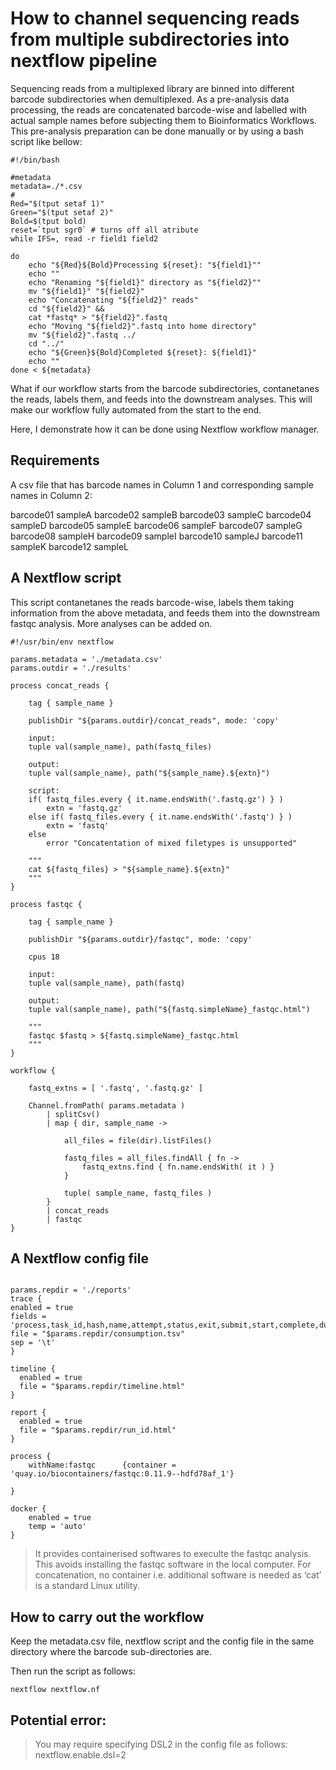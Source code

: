 # **How to channel sequencing reads from multiple subdirectories into nextflow pipeline** <br />

Sequencing reads from a multiplexed library are binned into different barcode subdirectories when demultiplexed. As a pre-analysis data processing, the reads are concatenated barcode-wise and labelled with actual sample names before subjecting them to Bioinformatics Workflows. This pre-analysis preparation can be done manually or by using a bash script like bellow:


```
#!/bin/bash

#metadata
metadata=./*.csv
#
Red="$(tput setaf 1)"
Green="$(tput setaf 2)"
Bold=$(tput bold)
reset=`tput sgr0` # turns off all atribute
while IFS=, read -r field1 field2  

do  
    echo "${Red}${Bold}Processing ${reset}: "${field1}"" 
    echo ""
    echo "Renaming "${field1}" directory as "${field2}"" 
    mv "${field1}" "${field2}" 
    echo "Concatenating "${field2}" reads"
    cd "${field2}" &&
    cat *fastq* > "${field2}".fastq
    echo "Moving "${field2}".fastq into home directory"
    mv "${field2}".fastq ../
    cd "../"
    echo "${Green}${Bold}Completed ${reset}: ${field1}"
    echo ""
done < ${metadata}

```


What if our workflow starts from the barcode subdirectories, contanetanes the reads, labels them, and feeds into the downstream analyses. This will make our workflow fully automated from the start to the end.


Here, I demonstrate how it can be done using Nextflow workflow manager.


## **Requirements**


A csv file that has barcode names in Column 1 and corresponding sample names in Column 2:


barcode01	sampleA
barcode02	sampleB
barcode03	sampleC
barcode04	sampleD
barcode05	sampleE
barcode06	sampleF
barcode07	sampleG
barcode08	sampleH
barcode09	sampleI
barcode10	sampleJ
barcode11	sampleK
barcode12	sampleL



## **A Nextflow script**


This script contanetanes the reads barcode-wise, labels them taking information from the above metadata, and feeds them into the downstream fastqc analysis. More analyses can be added on.


```
#!/usr/bin/env nextflow

params.metadata = './metadata.csv'
params.outdir = './results'

process concat_reads {

    tag { sample_name }

    publishDir "${params.outdir}/concat_reads", mode: 'copy'

    input:
    tuple val(sample_name), path(fastq_files)

    output:
    tuple val(sample_name), path("${sample_name}.${extn}")

    script:
    if( fastq_files.every { it.name.endsWith('.fastq.gz') } )
        extn = 'fastq.gz'
    else if( fastq_files.every { it.name.endsWith('.fastq') } )
        extn = 'fastq'
    else
        error "Concatentation of mixed filetypes is unsupported"

    """
    cat ${fastq_files} > "${sample_name}.${extn}"
    """
}

process fastqc {

    tag { sample_name }

    publishDir "${params.outdir}/fastqc", mode: 'copy'

    cpus 18

    input:
    tuple val(sample_name), path(fastq)

    output:
    tuple val(sample_name), path("${fastq.simpleName}_fastqc.html")

    """
    fastqc $fastq > ${fastq.simpleName}_fastqc.html
    """
}

workflow {

    fastq_extns = [ '.fastq', '.fastq.gz' ]

    Channel.fromPath( params.metadata )
        | splitCsv()
        | map { dir, sample_name ->

            all_files = file(dir).listFiles()

            fastq_files = all_files.findAll { fn ->
                fastq_extns.find { fn.name.endsWith( it ) }
            }

            tuple( sample_name, fastq_files )
        }
        | concat_reads
        | fastqc
}

```



## **A Nextflow config file**


```

params.repdir = './reports'
trace {
enabled = true
fields = 'process,task_id,hash,name,attempt,status,exit,submit,start,complete,duration,realtime,cpus,%cpu,disk,memory,%mem,rss,vmem,rchar,wchar,script,workdir'
file = "$params.repdir/consumption.tsv"
sep = '\t'
}

timeline {
  enabled = true
  file = "$params.repdir/timeline.html"
}

report {
  enabled = true
  file = "$params.repdir/run_id.html"
}

process {
    withName:fastqc      {container = 'quay.io/biocontainers/fastqc:0.11.9--hdfd78af_1'}
    
}

docker {
    enabled = true
    temp = 'auto'
}
```


> It provides containerised softwares to execulte the fastqc analysis. This avoids installing the fastqc software in the local computer. For concatenation, no container i.e. additional software is needed as ‘cat’ is a standard Linux utility.



## **How to carry out the workflow**



Keep the metadata.csv file, nextflow script and the config file in the same directory where the barcode sub-directories are. 


Then run the script as follows:


```
nextflow nextflow.nf
```



## **Potential error:**


> You may require specifying DSL2 in the config file as follows:
nextflow.enable.dsl=2



